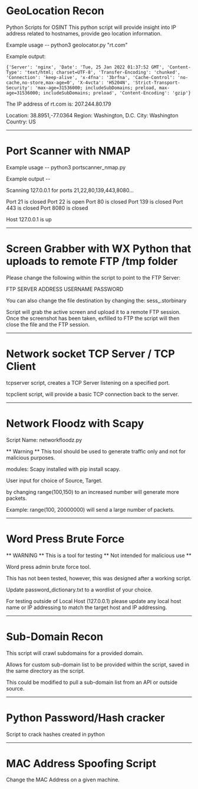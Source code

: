 # GeoLocation Recon
Python Scripts for OSINT
This python script will provide insight into IP address related to hostnames, provide geo location information. 

Example usage -- python3 geolocator.py "rt.com" 

Example output:

    {'Server': 'nginx', 'Date': 'Tue, 25 Jan 2022 01:37:52 GMT', 'Content-Type': 'text/html; charset=UTF-8', 'Transfer-Encoding': 'chunked', 'Connection': 'keep-alive', 'x-4fna': '3brfna', 'Cache-Control': 'no-cache,no-store,max-age=0', 'X-4vcta': 'H5204N', 'Strict-Transport-Security': 'max-age=31536000; includeSubDomains; preload, max-age=31536000; includeSubDomains; preload', 'Content-Encoding': 'gzip'}

The IP address of rt.com is: 207.244.80.179

Location: 38.8951,-77.0364
Region: Washington, D.C.
City: Washington
Country: US

*********************************************************

# Port Scanner with NMAP

Example usage -- python3 portscanner_nmap.py <IPADDRESS>

Example output -- 

Scanning 127.0.0.1 for ports 21,22,80,139,443,8080...

Port 21  is  closed
Port 22  is  open
Port 80  is  closed
Port 139  is  closed
Port 443  is  closed
Port 8080  is  closed

Host 127.0.0.1  is  up

*********************************************************

# Screen Grabber with WX Python that uploads to remote FTP /tmp folder 

Please change the following within the script to point to the FTP Server:

FTP SERVER ADDRESS
USERNAME
PASSWORD

You can also change the file destination by changing the:
sess_.storbinary 

Script will grab the active screen and upload it to a remote FTP session. Once the screenshot has been taken, exfilled to FTP the script will then close the file and the FTP session. 

*********************************************************

# Network socket TCP Server / TCP Client 

tcpserver script, creates a TCP Server listening on a specified port. 

tcpclient script, will provide a basic TCP connection back to the server. 

*********************************************************
# Network Floodz with Scapy

Script Name: networkfloodz.py 

** Warning ** 
This tool should be used to generate traffic only and not for malicious purposes.

modules: Scapy installed with pip install scapy.

User input for choice of Source, Target. 

by changing range(100,150) to an increased number will generate more packets. 

Example: range(100, 20000000) will send a large number of packets. 

*********************************************************

# Word Press Brute Force

** WARNING ** This is a tool for testing ** Not intended for malicious use **

Word press admin brute force tool. 

This has not been tested, however, this was designed after a working script. 

Update password_dictionary.txt to a wordlist of your choice. 

For testing outside of Local Host (127.0.0.1) please update any local host name or IP addressing to match the target host and IP addressing. 

*********************************************************

# Sub-Domain Recon

This script will crawl subdomains for a provided domain. 

Allows for custom sub-domain list to be provided within the script, saved in the same directory as the script. 

This could be modified to pull a sub-domain list from an API or outside source. 

*********************************************************

# Python Password/Hash cracker

Script to crack hashes created in python

*********************************************************

# MAC Address Spoofing Script

Change the MAC Address on a given machine. 
